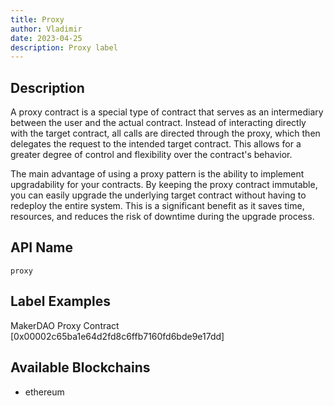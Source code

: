 ```yaml
---
title: Proxy
author: Vladimir
date: 2023-04-25
description: Proxy label
---
```


## Description

A proxy contract is a special type of contract that serves as an intermediary between the user and the actual contract. 
Instead of interacting directly with the target contract, all calls are directed through the proxy, which then delegates 
the request to the intended target contract. This allows for a greater degree of control and flexibility over the 
contract's behavior.

The main advantage of using a proxy pattern is the ability to implement upgradability for your contracts. By keeping 
the proxy contract immutable, you can easily upgrade the underlying target contract without having to redeploy the 
entire system. This is a significant benefit as it saves time, resources, and reduces the risk of downtime during the 
upgrade process.
## API Name

`proxy`

## Label Examples

MakerDAO Proxy Contract [0x00002c65ba1e64d2fd8c6ffb7160fd6bde9e17dd]

## Available Blockchains

* ethereum